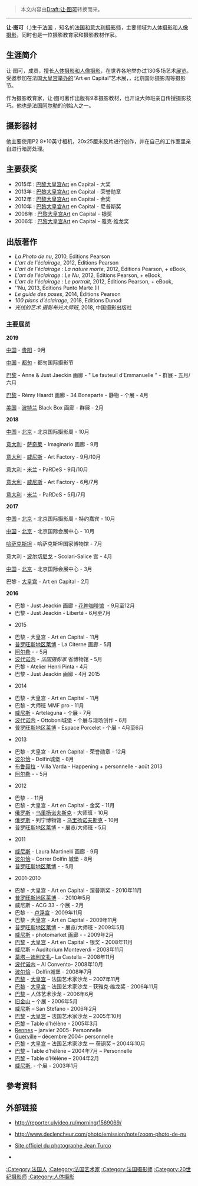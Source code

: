 > 本文内容由[Draft:让·图可](https://zh.wikipedia.org/wiki/Draft:让·图可)转换而来。


-----

**让·图可**（,)生于[法国](https://zh.wikipedia.org/wiki/法国 "wikilink") ，知名的[法国和](https://zh.wikipedia.org/wiki/法国 "wikilink")[意大利](../Page/意大利.md "wikilink")[摄影师](https://zh.wikipedia.org/wiki/摄影师 "wikilink")，主要领域为[人体摄影和](https://zh.wikipedia.org/wiki/人体摄影 "wikilink")[人像摄影](https://zh.wikipedia.org/wiki/人像摄影 "wikilink")，同时也是一位摄影教育家和摄影教材作家。

## 生涯简介

让·图可，成员，擅长[人体摄影和](https://zh.wikipedia.org/wiki/人体摄影 "wikilink")[人像摄影](https://zh.wikipedia.org/wiki/人像摄影 "wikilink")，在世界各地举办过130多场艺术[展览](https://zh.wikipedia.org/wiki/展览 "wikilink")。受邀参加在法国[大皇宫举办的](https://zh.wikipedia.org/wiki/大皇宫 "wikilink")“Art en Capital”艺术展，，北京国际摄影周等摄影节。

作为摄影教育家，让·图可著作出版有9本摄影教材，也开设大师班亲自传授摄影技巧。他也是法国[阿尔勒](https://zh.wikipedia.org/wiki/阿尔勒 "wikilink")的创始人之一。

## 摄影器材

他主要使用P2 8\*10英寸相机，20x25厘米胶片进行创作，并在自己的工作室里亲自进行暗房处理。

## 主要获奖

  - 2015年 : [巴黎](../Page/巴黎.md "wikilink")[大皇宫Art](https://zh.wikipedia.org/wiki/大皇宫 "wikilink") en Capital - 大奖
  - 2013年 : [巴黎](../Page/巴黎.md "wikilink")[大皇宫Art](https://zh.wikipedia.org/wiki/大皇宫 "wikilink") en Capital - 荣誉勋章
  - 2012年 : [巴黎](../Page/巴黎.md "wikilink")[大皇宫Art](https://zh.wikipedia.org/wiki/大皇宫 "wikilink") en Capital - 金奖
  - 2010年 : [巴黎](../Page/巴黎.md "wikilink")[大皇宫Art](https://zh.wikipedia.org/wiki/大皇宫 "wikilink") en Capital - 尼普斯奖
  - 2008年 : [巴黎](../Page/巴黎.md "wikilink")[大皇宫Art](https://zh.wikipedia.org/wiki/大皇宫 "wikilink") en Capital - 银奖
  - 2006年 : [巴黎](../Page/巴黎.md "wikilink")[大皇宫Art](https://zh.wikipedia.org/wiki/大皇宫 "wikilink") en Capital - 雅克·维龙奖

## 出版著作

  - *La Photo de nu*, 2010, Éditions Pearson
  - *L'art de l'éclairage*, 2012, Éditions Pearson
  - *L'art de l'éclairage : La nature morte*, 2012, Éditions Pearson,  + eBook,
  - *L'art de l'éclairage : Le Nu*, 2012, Éditions Pearson,  + eBook,
  - *L'art de l'éclairage : Le portrait*, 2012, Éditions Pearson,  + eBook,
  - ''Nu, 2013, Éditions Punto Marte (I)
  - *Le guide des poses*, 2014, Éditions Pearson
  - *100 plans d'éclairage*, 2018, Editions Dunod
  - *光线的艺术 摄影布光大师班*, 2018, 中国摄影出版社

### 主要展览

**2019**

[中国](https://zh.wikipedia.org/wiki/中国 "wikilink") - [贵阳](https://zh.wikipedia.org/wiki/贵阳 "wikilink") - 9月

[中国](https://zh.wikipedia.org/wiki/中国 "wikilink") - [都匀](https://zh.wikipedia.org/wiki/都匀 "wikilink") - 都匀国际摄影节

[巴黎](../Page/巴黎.md "wikilink") - Anne & Just Jaeckin 画廊 - " Le fauteuil d'Emmanuelle " - 群展 - 五月/六月

[巴黎](../Page/巴黎.md "wikilink") - Rémy Haardt 画廊 - 34 Bonaparte - 静物 - 个展 - 4月

[美国](../Page/美国.md "wikilink") - [波特兰](https://zh.wikipedia.org/wiki/波特兰 "wikilink") Black Box 画廊 - 群展 - 2月

**2018**

[中国](https://zh.wikipedia.org/wiki/中国 "wikilink") - [北京](https://zh.wikipedia.org/wiki/北京 "wikilink") - 北京国际摄影周 - 10月

[意大利](../Page/意大利.md "wikilink") - [萨奇莱](../Page/萨奇莱.md "wikilink") - Imaginario 画廊 - 9月

[意大利](../Page/意大利.md "wikilink") - [威尼斯](../Page/威尼斯.md "wikilink") - Art Factory - 9月/10月

[意大利](../Page/意大利.md "wikilink") - [米兰](https://zh.wikipedia.org/wiki/米兰 "wikilink") - PaRDeS - 9月/10月

[意大利](../Page/意大利.md "wikilink") - [威尼斯](../Page/威尼斯.md "wikilink") - Art Factory - 6月/7月

[意大利](../Page/意大利.md "wikilink") - [米兰](https://zh.wikipedia.org/wiki/米兰 "wikilink") - PaRDeS - 5月/7月

**2017**

[中国](https://zh.wikipedia.org/wiki/中国 "wikilink") - [北京](https://zh.wikipedia.org/wiki/北京 "wikilink") - 北京国际摄影周 - 特约嘉宾 - 10月

[中国](https://zh.wikipedia.org/wiki/中国 "wikilink") - [北京](https://zh.wikipedia.org/wiki/北京 "wikilink") - 北京国际会展中心 - 10月

[哈萨克斯坦](../Page/哈萨克斯坦.md "wikilink") - 哈萨克斯坦国家博物馆 - 7月 

意大利 - [波尔切尼戈](../Page/波尔切尼戈.md "wikilink") - Scolari-Salice 宫 - 4月

[中国](https://zh.wikipedia.org/wiki/中国 "wikilink") - [北京](https://zh.wikipedia.org/wiki/北京 "wikilink") - 北京国际会展中心 - 3月

巴黎 - [大皇宫](https://zh.wikipedia.org/wiki/大皇宫 "wikilink") - Art en Capital - 2月

**2016**

  - 巴黎 - Just Jeackin 画廊 - [花神咖啡馆](../Page/花神咖啡馆.md "wikilink")  - 9月至12月
  - 巴黎 - Just Jeackin - Liberté - 6月至7月

<!-- end list -->

  - 2015

<!-- end list -->

  - 巴黎 - 大皇宫 - Art en Capital - 11月
  - [普罗旺斯地区莱博](../Page/普罗旺斯地区莱博.md "wikilink") - La Citerne 画廊 - 5月
  - [阿尔勒](https://zh.wikipedia.org/wiki/阿尔勒 "wikilink") -  - 5月
  - [波代诺内](https://zh.wikipedia.org/wiki/波代诺内 "wikilink") - *法国摄影家* 省博物馆 - 5月
  - 巴黎 - Atelier Henri Pinta - 4月
  - 巴黎 - Just Jeackin 画廊 - 4月 2015

<!-- end list -->

  - 2014

<!-- end list -->

  - 巴黎 - 大皇宫 - Art en Capital - 11月
  - 巴黎 -  大师班 MMF pro - 11月
  - [威尼斯](../Page/威尼斯.md "wikilink") - Artelaguna - 个展 - 7月
  - [波代诺内](https://zh.wikipedia.org/wiki/波代诺内 "wikilink") - Ottoboni城堡 - 个展与现场创作 - 6月
  - [普罗旺斯地区莱博](../Page/普罗旺斯地区莱博.md "wikilink") - Espace Porcelet - 个展 - 4月至6月

<!-- end list -->

  - 2013

<!-- end list -->

  - 巴黎 - 大皇宫 - Art en Capital - 荣誉勋章 - 12月
  - [波尔恰](../Page/波尔恰.md "wikilink") - Dolfin城堡 - 8月
  - [布鲁聂拉](https://zh.wikipedia.org/wiki/布鲁聂拉 "wikilink") - Villa Varda - Happening + personnelle - août 2013
  - [阿尔勒](https://zh.wikipedia.org/wiki/阿尔勒 "wikilink") -  - 5月

<!-- end list -->

  - 2012

<!-- end list -->

  - 巴黎 -  - 11月
  - 巴黎 - 大皇宫 - Art en Capital - 金奖 - 11月
  - [俄罗斯](../Page/俄罗斯.md "wikilink") - [乌里扬诺夫斯克](../Page/乌里扬诺夫斯克.md "wikilink") - 大师班 - 10月
  - [俄罗斯](../Page/俄罗斯.md "wikilink") - 列宁博物馆 - [乌里扬诺夫斯克](../Page/乌里扬诺夫斯克.md "wikilink") - 10月
  - [普罗旺斯地区莱博](../Page/普罗旺斯地区莱博.md "wikilink") -  - 展览/大师班 - 5月

<!-- end list -->

  - 2011

<!-- end list -->

  - [威尼斯](../Page/威尼斯.md "wikilink") - Laura Martinelli 画廊 - 9月
  - [波尔恰](../Page/波尔恰.md "wikilink") - Correr Dolfin 城堡 - 8月
  - [普罗旺斯地区莱博](../Page/普罗旺斯地区莱博.md "wikilink") -  - 5月

<!-- end list -->

  - 2001-2010

<!-- end list -->

  - 巴黎 - 大皇宫 - Art en Capital - 涅普斯奖 - 2010年11月
  - [普罗旺斯地区莱博](../Page/普罗旺斯地区莱博.md "wikilink") -  - 2010年5月
  - 威尼斯 - ACG 33 - 个展 - 2月
  - 巴黎 -  - [卢浮宫](../Page/卢浮宫.md "wikilink") - 2009年11月
  - 巴黎 - 大皇宫 - Art en Capital - 2009年11月
  - [普罗旺斯地区莱博](../Page/普罗旺斯地区莱博.md "wikilink") -  - 展览/大师班 - 2009年5月
  - [威尼斯](../Page/威尼斯.md "wikilink") - photomarket 画廊 - - 2009年2月
  - [巴黎](../Page/巴黎.md "wikilink") - [大皇宫](https://zh.wikipedia.org/wiki/大皇宫 "wikilink") - Art en Capital - 银奖 - 2008年11月
  - 威尼斯 – Auditorium Monteverdi - 2008年11月
  - [莫塔－迪利文扎](https://zh.wikipedia.org/wiki/莫塔－迪利文扎 "wikilink")– La Castella – 2008年11月
  - [波代诺内](https://zh.wikipedia.org/wiki/波代诺内 "wikilink") – Al Convento- 2008年10月
  - [波尔恰](../Page/波尔恰.md "wikilink") – Dolfin城堡 - 2008年7月
  - [巴黎](../Page/巴黎.md "wikilink") - [大皇宫](https://zh.wikipedia.org/wiki/大皇宫 "wikilink") – 法国艺术家沙龙 – 2007年11月
  - [巴黎](../Page/巴黎.md "wikilink") - [大皇宫](https://zh.wikipedia.org/wiki/大皇宫 "wikilink") – 法国艺术家沙龙 – 获雅克·维龙奖 - 2006年11月
  - [巴黎](../Page/巴黎.md "wikilink") – 人体艺术沙龙 - 2006年6月
  - [旧金山](../Page/旧金山.md "wikilink") – 个展 - 2006年5月
  - 威尼斯 – San Stefano - 2006年2月
  - [巴黎](../Page/巴黎.md "wikilink") - [大皇宫](https://zh.wikipedia.org/wiki/大皇宫 "wikilink") – 法国艺术家沙龙 – 2005年10月
  - [巴黎](../Page/巴黎.md "wikilink") – Table d’hélène - 2005年3月
  - [Rennes](https://zh.wikipedia.org/wiki/Rennes "wikilink") – janvier 2005- Personnelle
  - [Guerville](https://zh.wikipedia.org/wiki/Guerville_\(Yvelines\) "wikilink") – décembre 2004- personnelle
  - [巴黎](../Page/巴黎.md "wikilink") - [大皇宫](https://zh.wikipedia.org/wiki/大皇宫 "wikilink") – 法国艺术家沙龙 — 获铜奖 – 2004年10月
  - [巴黎](../Page/巴黎.md "wikilink") – Table d’hélène – 2004年7月 – Personnelle
  - [巴黎](../Page/巴黎.md "wikilink") – Table d’Hélène – 2004年2月
  - [威尼斯](../Page/威尼斯.md "wikilink"), - 个展 - 2003年1月

## 參考資料

## 外部链接

  - <http://reporter.ulvideo.ru/morning/1569069/>

  - <http://www.declencheur.com/photo/emission/note/zoom-photo-de-nu>

  - [Site officiel du photographe Jean Turco](http://www.jeanturco.fr)

  -
[:Category:法国人](https://zh.wikipedia.org/wiki/Category:法国人 "wikilink") [:Category:法国艺术家](https://zh.wikipedia.org/wiki/Category:法国艺术家 "wikilink") [:Category:法国摄影师](https://zh.wikipedia.org/wiki/Category:法国摄影师 "wikilink") [:Category:20世纪摄影师](https://zh.wikipedia.org/wiki/Category:20世纪摄影师 "wikilink") [:Category:人体摄影](https://zh.wikipedia.org/wiki/Category:人体摄影 "wikilink")